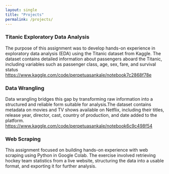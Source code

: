 ```yaml
---
layout: single
title: "Projects"
permalink: /projects/
---
```


### Titanic Exploratory Data Analysis
The purpose of this assignment was to develop hands-on experience in exploratory data analysis (EDA) using the Titanic dataset from Kaggle.
The dataset contains detailed information about passengers aboard the Titanic, including variables such as passenger class, age, sex, fare, and survival status
https://www.kaggle.com/code/perpetuasankale/notebook7c2868f78e
### Data Wrangling
Data wrangling bridges this gap by transforming raw information into a structured and reliable form suitable for analysis.The dataset contains metadata on movies and TV shows available on Netflix, including their titles, release year, director, cast, country of production, and date added to the platform.
https://www.kaggle.com/code/perpetuasankale/notebook6c9c498f54
### Web Scraping 
This assignment focused on building hands-on experience with web scraping using Python in Google Colab. The exercise involved retrieving hockey team statistics from a live website, structuring the data into a usable format, and exporting it for further analysis.
